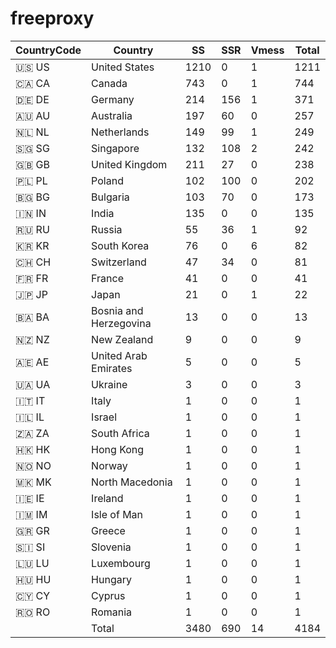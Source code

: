 # freeproxy

|CountryCode|Country|SS|SSR|Vmess|Total|
|  ----  | ----  |  ----  | ----  |  ----  | ----  |
|🇺🇸 US|United States|1210|0|1|1211|
|🇨🇦 CA|Canada|743|0|1|744|
|🇩🇪 DE|Germany|214|156|1|371|
|🇦🇺 AU|Australia|197|60|0|257|
|🇳🇱 NL|Netherlands|149|99|1|249|
|🇸🇬 SG|Singapore|132|108|2|242|
|🇬🇧 GB|United Kingdom|211|27|0|238|
|🇵🇱 PL|Poland|102|100|0|202|
|🇧🇬 BG|Bulgaria|103|70|0|173|
|🇮🇳 IN|India|135|0|0|135|
|🇷🇺 RU|Russia|55|36|1|92|
|🇰🇷 KR|South Korea|76|0|6|82|
|🇨🇭 CH|Switzerland|47|34|0|81|
|🇫🇷 FR|France|41|0|0|41|
|🇯🇵 JP|Japan|21|0|1|22|
|🇧🇦 BA|Bosnia and Herzegovina|13|0|0|13|
|🇳🇿 NZ|New Zealand|9|0|0|9|
|🇦🇪 AE|United Arab Emirates|5|0|0|5|
|🇺🇦 UA|Ukraine|3|0|0|3|
|🇮🇹 IT|Italy|1|0|0|1|
|🇮🇱 IL|Israel|1|0|0|1|
|🇿🇦 ZA|South Africa|1|0|0|1|
|🇭🇰 HK|Hong Kong|1|0|0|1|
|🇳🇴 NO|Norway|1|0|0|1|
|🇲🇰 MK|North Macedonia|1|0|0|1|
|🇮🇪 IE|Ireland|1|0|0|1|
|🇮🇲 IM|Isle of Man|1|0|0|1|
|🇬🇷 GR|Greece|1|0|0|1|
|🇸🇮 SI|Slovenia|1|0|0|1|
|🇱🇺 LU|Luxembourg|1|0|0|1|
|🇭🇺 HU|Hungary|1|0|0|1|
|🇨🇾 CY|Cyprus|1|0|0|1|
|🇷🇴 RO|Romania|1|0|0|1|
||Total|3480|690|14|4184|
